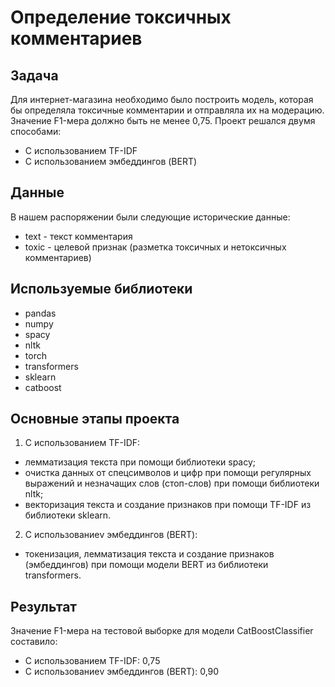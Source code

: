# Определение токсичных комментариев

## Задача

Для интернет-магазина необходимо было построить модель, которая бы определяла токсичные комментарии и отправляла их на модерацию. Значение F1-мера должно быть не менее 0,75. Проект решался двумя способами: 
- С использованием TF-IDF
- С использованием эмбеддингов (BERT)

## Данные

В нашем распоряжении были следующие исторические данные: 
- text - текст комментария
- toxic - целевой признак (разметка токсичных и нетоксичных комментариев)

## Используемые библиотеки
- pandas
- numpy
- spacy
- nltk
- torch
- transformers
- sklearn
- catboost

## Основные этапы проекта
1. С использованием TF-IDF:
- лемматизация текста при помощи библиотеки spacy;
- очистка данных от спецсимволов и цифр при помощи регулярных выражений и незначащих слов (стоп-слов) при помощи библиотеки nltk;
- векторизация текста и создание признаков при помощи TF-IDF из библиотеки sklearn.
2. С использованиеv эмбеддингов (BERT):
- токенизация, лемматизация текста и создание признаков (эмбеддингов) при помощи модели BERT из библиотеки transformers.

## Результат
Значение F1-мера на тестовой выборке для модели CatBoostClassifier составило:
- С использованием TF-IDF: 0,75
- С использованиеv эмбеддингов (BERT): 0,90
